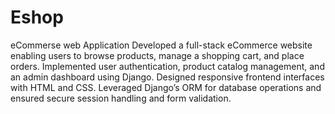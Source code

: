 # Eshop
eCommerse web Application
Developed a full-stack eCommerce website enabling users to browse products, manage a shopping cart, and place orders. Implemented user authentication, product catalog management, and an admin dashboard using Django. Designed responsive frontend interfaces with HTML and CSS. Leveraged Django’s ORM for database operations and ensured secure session handling and form validation.
